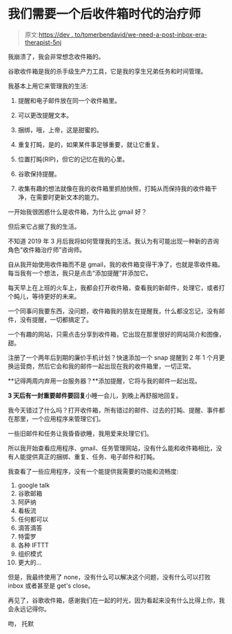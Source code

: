 # 我们需要一个后收件箱时代的治疗师

> 原文:[https://dev . to/tomerbendavid/we-need-a-post-inbox-era-therapist-5nj](https://dev.to/tomerbendavid/we-need-a-post-inbox-era-therapist-5nj)

我崩溃了，我会非常想念收件箱的。

谷歌收件箱是我的杀手级生产力工具，它是我的孪生兄弟任务和时间管理。

我基本上用它来管理我的生活:

1.  提醒和电子邮件放在同一个收件箱里。

2.  可以更改提醒文本。

3.  捆绑，哦，上帝，这是甜蜜的。

4.  重复打盹，是的，如果某件事足够重要，就让它重复。

5.  位置打盹(RIP)，但它的记忆在我的心里。

6.  谷歌保持提醒。

7.  收集有趣的想法就像在我的收件箱里抓拍快照，打盹从而保持我的收件箱干净，在需要时更新文本的能力。

一开始我很困惑什么是收件箱，为什么比 gmail 好？

但后来它占据了我的生活。

不知道 2019 年 3 月后我将如何管理我的生活。我认为有可能出现一种新的咨询角色“收件箱治疗师”咨询师。

自从我开始使用收件箱而不是 gmail，我的收件箱变得干净了，也就是零收件箱。每当我有一个想法，我只是点击“添加提醒”并添加它。

每天早上在上班的火车上，我都会打开收件箱，查看我的新邮件，处理它，或者打个盹儿，等待更好的未来。

一个同事问我要东西，没问题，收件箱我的朋友在提醒我，什么都没忘记，没有邮件，没有提醒，一切都搞定了。

一个有趣的网站，只需点击分享到收件箱，它出现在那里很好的网站简介和图像，甜。

注册了一个两年后到期的廉价手机计划？快速添加一个 snap 提醒到 2 年 1 个月更换运营商，然后它会和我的邮件一起出现在我的收件箱里，一切正常。

**记得两周内弃用一台服务器？**添加提醒，它将与我的邮件一起出现。

**3 天后有一封重要邮件要回复**小睡一会儿，到晚上再舒服地回复。

我今天错过了什么吗？打开收件箱，所有错过的邮件、过去的打盹、提醒、事件都在那里，一个应用程序来管理它们。

一些旧邮件和任务让我昏昏欲睡，我用爱来处理它们。

所以我开始查看应用程序、gmail、任务管理网站，没有什么能和收件箱相比，没有人能提供真正的捆绑、重复、任务、电子邮件和打盹。

我查看了一些应用程序，没有一个能提供我需要的功能和流畅度:

1.  google talk
2.  谷歌邮箱
3.  阿萨纳
4.  看板流
5.  任何都可以
6.  滴答滴答
7.  特雷罗
8.  各种 IFTTT
9.  组织模式
10.  更大的...

但是，我最终使用了 none，没有什么可以解决这个问题，没有什么可以打败 inbox 或者甚至是 get's close。

再见了，谷歌收件箱，感谢我们在一起的时光，因为看起来没有什么比得上你，我会永远记得你。

吻，
托默